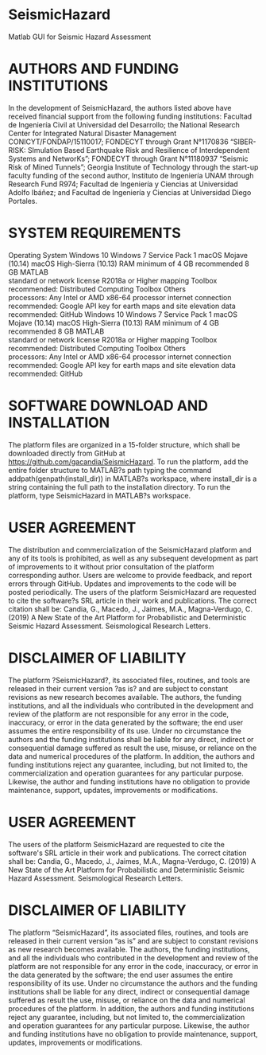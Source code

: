 # SeismicHazard
Matlab GUI for Seismic Hazard Assessment

# AUTHORS AND FUNDING INSTITUTIONS
In the development of SeismicHazard, the authors listed above have received financial support from the following funding institutions: Facultad de Ingeniería Civil at Universidad del Desarrollo; the National Research Center for Integrated Natural Disaster Management CONICYT/FONDAP/15110017; FONDECYT through Grant N°1170836 “SIBER-RISK: SImulation Based Earthquake Risk and Resilience of Interdependent Systems and NetworKs”; FONDECYT through Grant N°11180937 “Seismic Risk of Mined Tunnels”; Georgia Institute of Technology through the start-up faculty funding of the second author, Instituto de Ingeniería UNAM through Research Fund R974; Facultad de Ingeniería y Ciencias at Universidad Adolfo Ibáñez; and Facultad de Ingeniería y Ciencias at Universidad Diego Portales. 

# SYSTEM REQUIREMENTS

Operating System
Windows 10
Windows 7 Service Pack 1
macOS Mojave (10.14)
macOS High-Sierra (10.13)
RAM
minimum of 4 GB
recommended 8 GB
MATLAB	
standard or network license
R2018a or Higher
mapping Toolbox
recommended: Distributed Computing Toolbox
Others	
processors: Any Intel or AMD x86-64 processor
internet connection
recommended: Google API key for earth maps and site elevation data
recommended: GitHub
Windows 10
Windows 7 Service Pack 1
macOS Mojave (10.14)
macOS High-Sierra (10.13)
RAM
minimum of 4 GB
recommended 8 GB
MATLAB	
standard or network license
R2018a or Higher
mapping Toolbox
recommended: Distributed Computing Toolbox
Others	
processors: Any Intel or AMD x86-64 processor
internet connection
recommended: Google API key for earth maps and site elevation data
recommended: GitHub

# SOFTWARE DOWNLOAD AND INSTALLATION
The platform files are organized in a 15-folder structure, which shall be downloaded directly from GitHub at https://github.com/gacandia/SeismicHazard. To run the platform, add the entire folder structure to MATLAB?s path typing the command addpath(genpath(install_dir)) in MATLAB?s workspace, where install_dir is a string containing the full path to the installation directory. To run the platform, type SeismicHazard in MATLAB?s workspace. 

 
# USER AGREEMENT
The distribution and commercialization of the SeismicHazard platform and any of its tools is prohibited, as well as any subsequent development as part of improvements to it without prior consultation of the platform corresponding author. Users are welcome to provide feedback, and report errors through GitHub. Updates and improvements to the code will be posted periodically. 
The users of the platform SeismicHazard are requested to cite the software?s SRL article in their work and publications. The correct citation shall be: Candia, G., Macedo, J., Jaimes, M.A., Magna-Verdugo, C. (2019) A New State of the Art Platform for Probabilistic and Deterministic Seismic Hazard Assessment. Seismological Research Letters. 

# DISCLAIMER OF LIABILITY
The platform ?SeismicHazard?, its associated files, routines, and tools are released in their current version ?as is? and are subject to constant revisions as new research becomes available. The authors, the funding institutions, and all the individuals who contributed in the development and review of the platform are not responsible for any error in the code, inaccuracy, or error in the data generated by the software; the end user assumes the entire responsibility of its use. Under no circumstance the authors and the funding institutions shall be liable for any direct, indirect or consequential damage suffered as result the use, misuse, or reliance on the data and numerical procedures of the platform. In addition, the authors and funding institutions reject any guarantee, including, but not limited to, the commercialization and operation guarantees for any particular purpose. Likewise, the author and funding institutions have no obligation to provide maintenance, support, updates, improvements or modifications.

# USER AGREEMENT
The users of the platform SeismicHazard are requested to cite the software's SRL article in their work and publications. The correct citation shall be: Candia, G., Macedo, J., Jaimes, M.A., Magna-Verdugo, C. (2019) A New State of the Art Platform for Probabilistic and Deterministic Seismic Hazard Assessment. Seismological Research Letters. 

# DISCLAIMER OF LIABILITY
The platform “SeismicHazard”, its associated files, routines, and tools are released in their current version “as is” and are subject to constant revisions as new research becomes available. The authors, the funding institutions, and all the individuals who contributed in the development and review of the platform are not responsible for any error in the code, inaccuracy, or error in the data generated by the software; the end user assumes the entire responsibility of its use. Under no circumstance the authors and the funding institutions shall be liable for any direct, indirect or consequential damage suffered as result the use, misuse, or reliance on the data and numerical procedures of the platform. In addition, the authors and funding institutions reject any guarantee, including, but not limited to, the commercialization and operation guarantees for any particular purpose. Likewise, the author and funding institutions have no obligation to provide maintenance, support, updates, improvements or modifications.


